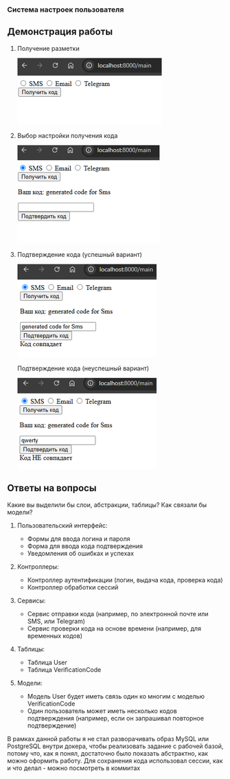 ### Система настроек пользователя

## Демонстрация работы

1. Получение разметки

    ![Alt text](images/1.png)
2. Выбор настройки получения кода

    ![Alt text](images/2.png)
3. Подтверждение кода (успешный вариант)

    ![Alt text](images/3.png)
    
    Подтверждение кода (неуспешный вариант)

    ![Alt text](images/3_1.png)

## Ответы на вопросы

Какие вы выделили бы слои, абстракции, таблицы? Как связали бы модели?

1. Пользовательский интерфейс:

    * Формы для ввода логина и пароля
    * Форма для ввода кода подтверждения
    * Уведомления об ошибках и успехах
2. Контроллеры:
    
    * Контроллер аутентификации (логин, выдача кода, проверка кода)
    * Контроллер обработки сессий
3. Сервисы:

    * Сервис отправки кода (например, по электронной почте или SMS, или Telegram)
    * Сервис проверки кода на основе времени (например, для временных кодов)
4. Таблицы: 

    * Таблица User
    * Таблица VerificationCode
5. Модели:

    * Модель User будет иметь связь один ко многим с моделью VerificationCode
    * Один пользователь может иметь несколько кодов подтверждения (например, если он запрашивал повторное подтверждение)

В рамках данной работы я не стал разворачивать образ MySQL или PostgreSQL внутри докера, чтобы реализовать задание с рабочей базой, потому что, как я понял, достаточно было показать абстрактно, как можно оформить работу. Для сохранения кода использовал сессии, как и что делал - можно посмотреть в коммитах